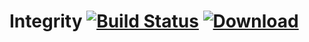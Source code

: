 # Integrity [![Build Status][1]][2] [![Download][3]][4]


  [1]: https://travis-ci.org/LousyLynx/Integrity.svg?branch=master
  [2]: https://travis-ci.org/LousyLynx/Integrity
  [3]: https://api.bintray.com/packages/lousylynx/dev/Integrity/images/download.svg
  [4]: https://bintray.com/lousylynx/dev/Integrity/_latestVersion